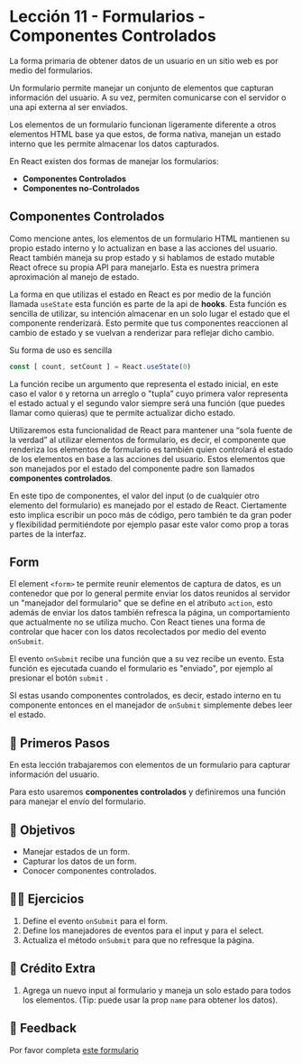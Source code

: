 # Lección 11 - Formularios - Componentes Controlados

La forma primaria de obtener datos de un usuario en un sitio web es por medio del formularios.

Un formulario permite manejar un conjunto de elementos que capturan información del usuario. A su vez, permiten comunicarse con el servidor o una api externa al ser enviados.

Los elementos de un formulario funcionan ligeramente diferente a otros elementos HTML base ya que estos, de forma nativa, manejan un estado interno que les permite almacenar los datos capturados.

En React existen dos formas de manejar los formularios:

- **Componentes Controlados**
- **Componentes no-Controlados**

## Componentes Controlados

Como mencione antes, los elementos de un formulario HTML mantienen su propio estado interno y lo actualizan en base a las acciones del usuario. React también maneja su prop estado y si hablamos de estado mutable React ofrece su propia API para manejarlo. Esta es nuestra primera aproximación al manejo de estado.

La forma en que utilizas el estado en React es por medio de la función llamada `useState` esta función es parte de la api de **hooks**. Esta función es sencilla de utilizar, su intención almacenar en un solo lugar el estado que el componente renderizará. Esto permite que tus componentes reaccionen al cambio de estado y se vuelvan a renderizar para reflejar dicho cambio.

Su forma de uso es sencilla

```javascript
const [ count, setCount ] = React.useState(0)
```

La función recibe un argumento que representa el estado inicial, en este caso el valor `0` y retorna un arreglo o "tupla” cuyo primera valor representa el estado actual y el segundo valor siempre será una función (que puedes llamar como quieras) que te permite actualizar dicho estado.

Utilizaremos esta funcionalidad de React para mantener una “sola fuente de la verdad” al utilizar elementos de formulario, es decir, el componente que renderiza los elementos de formulario es también quien controlará el estado de los elementos en base a las acciones del usuario. Estos elementos que son manejados por el estado del componente padre son llamados **componentes controlados**.

En este tipo de componentes, el valor del input (o de cualquier otro elemento del formulario) es manejado por el estado de React. Ciertamente esto implica escribir un poco más de código, pero también te da gran poder y flexibilidad permitiéndote por ejemplo pasar este valor como prop a toras partes de la interfaz.

## Form

El element `<form>` te permite reunir elementos de captura de datos, es un contenedor que por lo general permite enviar los datos reunidos al servidor  un "manejador del formulario" que se define en el atributo `action`, esto además de enviar los datos también refresca la página, un comportamiento que actualmente no se utiliza mucho. Con React tienes una forma de controlar que hacer con los datos recolectados por medio del evento `onSubmit`.

El evento  `onSubmit` recibe una función que a su vez recibe un evento. Esta función es ejecutada cuando el formulario es "enviado", por ejemplo al presionar el botón `submit` .

SI estas usando componentes controlados, es decir, estado interno en tu componente entonces en el manejador de `onSubmit` simplemente debes leer el estado.

## 🐾 Primeros Pasos

En esta lección trabajaremos con elementos de un formulario para capturar información del usuario.

Para esto usaremos **componentes controlados** y definiremos una función para manejar el envío del formulario.

## 🎯 Objetivos

- Manejar estados de un form.
- Capturar los datos de un form.
- Conocer componentes controlados.

## 🏋️‍♂️ Ejercicios

1. Define el evento `onSubmit` para el form.
2. Define los manejadores de eventos para el input y para el select.
3. Actualiza el método `onSubmit` para que no refresque la página.

## 💸 Crédito Extra

1. Agrega un nuevo input al formulario y maneja un solo estado para todos los elementos. (Tip: puede usar la prop `name` para obtener los datos).

## 📣 Feedback
Por favor completa [este formulario](https://docs.google.com/forms/d/e/1FAIpQLSfVXaAKvJ7aj_de08YTet3g4Go5FV7QrI9TJWkYI1UDg1KW6A/viewform?usp=pp_url&entry.1045988887=Lección%2011)